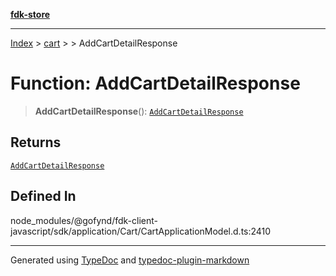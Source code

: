 [**fdk-store**](../../../README.md)
***

[Index](../../../API.md) > [cart](../../README.md) > [<internal>](../README.md) > AddCartDetailResponse

# Function: AddCartDetailResponse

> **AddCartDetailResponse**(): [`AddCartDetailResponse`](../type-aliases/type-alias.AddCartDetailResponse.md)

## Returns

[`AddCartDetailResponse`](../type-aliases/type-alias.AddCartDetailResponse.md)

## Defined In

node\_modules/@gofynd/fdk-client-javascript/sdk/application/Cart/CartApplicationModel.d.ts:2410

***
Generated using [TypeDoc](https://typedoc.org/) and [typedoc-plugin-markdown](https://www.npmjs.com/package/typedoc-plugin-markdown)
